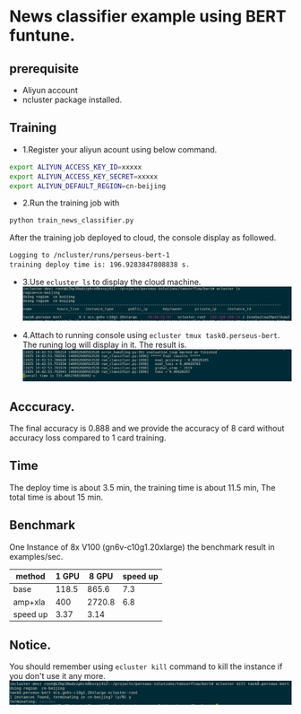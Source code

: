 # News classifier example using BERT funtune.

## prerequisite
* Aliyun account
* ncluster package installed.

## Training
* 1.Register your aliyun acount using below command.
```Bash
export ALIYUN_ACCESS_KEY_ID=xxxxx
export ALIYUN_ACCESS_KEY_SECRET=xxxxx
export ALIYUN_DEFAULT_REGION=cn-beijing
```

* 2.Run the training job with
```Bash
python train_news_classifier.py
```
After the training job deployed to cloud, the console display as followed.
```Bash
Logging to /ncluster/runs/perseus-bert-1
training deploy time is: 196.9283847808838 s.
```

* 3.Use `ecluster ls` to display the cloud machine.
![](docs/ecluster_ls_display.jpg)

* 4.Attach to running console using `ecluster tmux task0.perseus-bert`. The runing log will display in it. The result is.
![](docs/training_output_log.jpg)


## Acccuracy. 
The final accuracy is 0.888 and we provide the accuracy of 8 card without accuracy loss compared to 1 card training.

## Time
The deploy time is about 3.5 min, the training time is about 11.5 min, The total time is about 15 min.

## Benchmark
One Instance of 8x V100 (gn6v-c10g1.20xlarge) the benchmark result in examples/sec.

| method | 1 GPU | 8 GPU | speed up |
| ------ | ----- | ----- | -------- |
| base   | 118.5 | 865.6 | 7.3      |
| amp+xla | 400  | 2720.8 | 6.8     |
| speed up | 3.37 | 3.14 |          |

## Notice.
You should remember using `ecluster kill` command to kill the instance if you don't use it any more.
![](docs/ecluster_kill.jpg)
